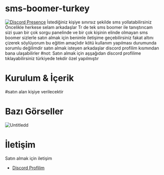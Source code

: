 # sms-boomer-turkey
[![Discord Presence](https://lanyard.cnrad.dev/api/560917924257464320?hideStatus=true)](https://discord.com/users/560917924257464320)
İstediğiniz kişiye sınırsız şekilde sms yollatabilirsiniz
Öncelikle herkese selam arkadaşlar Tr de tek sms boomer ile tanıştırıcam sizi şuan bir çok sorgu panelinde ve bir çok kişinin elinde olmayan sms boomer sizlerle satın almak için benimle iletişime geçebilirsiniz fakat altını çizerek söylüyorum bu eğitim amaçlıdır kötü kullanım yapılması durumunda sorumlu değilimdir satın almak isteyen arkadaşlar discord profilim kısmından bana ulaşabilirler
#not: Satın almak için aşşağıdan discord profilime tıklayabilirsiniz türkiyede tekdir özel yapılmıştır

  
 # Kurulum & İçerik 
#satın alan kişiye verilecektir
 
# Bazı Görseller  

![Untitledd](https://user-images.githubusercontent.com/97955568/215527511-12c168af-7399-4658-b1ae-e2f683709115.png)

 # İletişim 
Satın almak için iletişim
 - [Discord Profilim](https://discord.com/users/560917924257464320)


